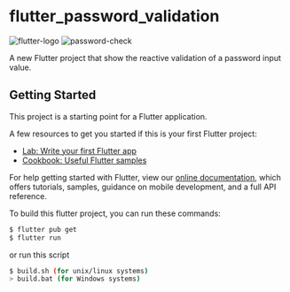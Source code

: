 # flutter_password_validation

![flutter-logo](https://img.icons8.com/color/60/000000/flutter.png)
![password-check](https://img.icons8.com/ios-filled/60/000000/password.png)

A new Flutter project that show the reactive validation of a password input value.

## Getting Started

This project is a starting point for a Flutter application.

A few resources to get you started if this is your first Flutter project:

- [Lab: Write your first Flutter app](https://flutter.dev/docs/get-started/codelab)
- [Cookbook: Useful Flutter samples](https://flutter.dev/docs/cookbook)

For help getting started with Flutter, view our
[online documentation](https://flutter.dev/docs), which offers tutorials,
samples, guidance on mobile development, and a full API reference.

To build this flutter project, you can run these commands:
```bash
$ flutter pub get
$ flutter run
```
or run this script
```bash
$ build.sh (for unix/linux systems)
> build.bat (for Windows systems)
```
